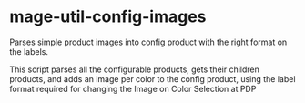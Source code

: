 # mage-util-config-images

Parses simple product images into config product with the right format on the labels.

This script parses all the configurable products, gets their children products, and adds an image per color to the config product, using the label format required for changing the Image on Color Selection at PDP
